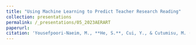 ```yaml
---
title: "Using Machine Learning to Predict Teacher Research Reading"
collection: presentations
permalink: /_presentations/05_2023AERART
paperurl: 
citation: 'Yousefpoori-Naeim, M., **He, S.**, Cui, Y., & Cutumisu, M. (2023 April). *Using Machine Learning to Predict Teacher Research Reading*. Paper presented at the annual meeting of the American Educational Research Association, Chicago, IL.'
---
```

